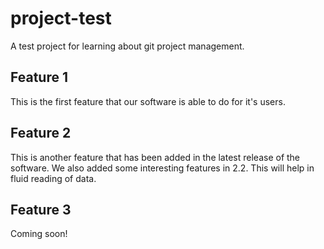 # project-test
A test project for learning about git project management.

## Feature 1
This is the first feature that our software is able to do for it's users.

## Feature 2
This is another feature that has been added in the latest release of the software.
We also added some interesting features in 2.2. This will help in fluid reading of data.

## Feature 3
Coming soon!
